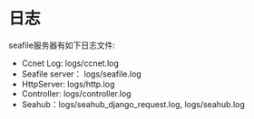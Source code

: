 # 日志

seafile服务器有如下日志文件:

* Ccnet Log: logs/ccnet.log
* Seafile server： logs/seafile.log
* HttpServer: logs/http.log
* Controller: logs/controller.log
* Seahub：logs/seahub_django_request.log, logs/seahub.log
